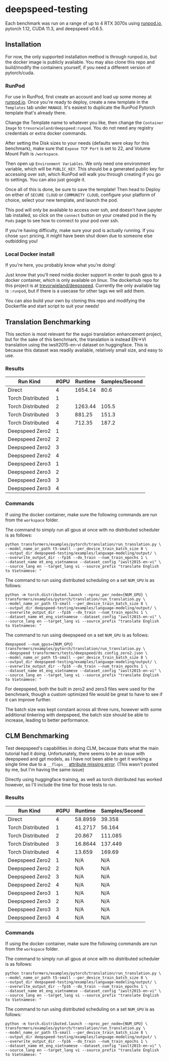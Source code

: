 # deepspeed-testing

Each benchmark was run on a range of up to 4 RTX 3070s using [runpod.io](runpod.io),
pytorch 1.12, CUDA 11.3, and deepspeed v0.6.5.

## Installation

For now, the only supported installation method is through runpod.io, but the docker image is
publicly available. You may also clone this repo and build/modify the containers yourself, if
you need a different version of pytorch/cuda.

### RunPod
For use in RunPod, first create an account and load up some money at [runpod.io](runpod.io).
Once you're ready to deploy, create a new template in the `Templates` tab under `MANAGE`.
It's easiest to duplicate the RunPod Pytorch template that's already there.

Change the Template name to whatever you like, then change the `Container Image` to `trevorwieland/deepspeed:runpod`.
You do not need any registry credentials or  extra docker commands.

After setting the Disk sizes to your needs (defaults were okay for this benchmark), make sure that
`Expose TCP Port` is set to 22, and Volume Mount Path is `/workspace`.

Then open up `Environment Variables`. We only need one environment variable, which will be `PUBLIC_KEY`.
This should be a generated public key for accessing over ssh, which RunPod will walk you through creating if
you go to settings. You can also just google it.

Once all of this is done, be sure to save the template! Then head to Deploy on either of
`SECURE CLOUD` or `COMMUNITY CLOUD`, configure your platform of choice, select your new template,
and launch the pod.

This pod will only be available to access over ssh, and doesn't have jupyter lab installed, so click on
the `connect` button on your created pod in the `My Pods` page to see how to connect to your pod over ssh.

If you're having difficulty, make sure your pod is actually running. If you chose `spot` pricing, it
might have been shut down due to someone else outbidding you!

### Local Docker install
If you're here, you probably know what you're doing!

Just know that you'll need nvidia docker support in order to push gpus to a docker container,
which is only available on linux. The dockerhub repo for this project is at [trevorwieland/deepspeed](https://hub.docker.com/r/trevorwieland/deepspeed).
Currently the only available tag is `:runpod`, but if there is a usecase for other tags we will add them.

You can also build your own by cloning this repo and modifying the Dockerfile and start script to suit
your needs!

## Translation Benchmarking
This section is most relevant for the sugoi translation enhancement project, but for the
sake of this benchmark, the translation is instead EN->VI translation using the iwslt2015-en-vi
dataset on huggingface. This is because this dataset was readily available, relatively small size,
and easy to use.

### Results

| Run Kind          | #GPU | Runtime | Samples/Second |
|-------------------|------|---------|----------------|
| Direct            | 4    | 1654.14 | 80.6           |
| Torch Distributed | 1    |         |                |
| Torch Distributed | 2    | 1263.44 | 105.5          |
| Torch Distributed | 3    | 881.25  | 151.3          |
| Torch Distributed | 4    | 712.35  | 187.2          |
| Deepspeed Zero2   | 1    |         |                |
| Deepspeed Zero2   | 2    |         |                |
| Deepspeed Zero2   | 3    |         |                |
| Deepspeed Zero2   | 4    |         |                |
| Deepspeed Zero3   | 1    |         |                |
| Deepspeed Zero3   | 2    |         |                |
| Deepspeed Zero3   | 3    |         |                |
| Deepspeed Zero3   | 4    |         |                |

### Commands
If using the docker container, make sure the following commands are run from the `workspace` folder.

The command to simply run all gpus at once with no distributed scheduler is as follows:

    python transformers/examples/pytorch/translation/run_translation.py \
    --model_name_or_path t5-small --per_device_train_batch_size 8 \
    --output_dir deepspeed-testing/examples/language-modeling/output/ \
    --overwrite_output_dir --fp16 --do_train --num_train_epochs 1 \
    --dataset_name mt_eng_vietnamese --dataset_config "iwslt2015-en-vi" \
    --source_lang en --target_lang vi --source_prefix "translate English to Vietnamese: "

The command to run using distributed scheduling on a set `NUM_GPU` is as follows:

    python -m torch.distributed.launch --nproc_per_node={NUM_GPU} \
    transformers/examples/pytorch/translation/run_translation.py \
    --model_name_or_path t5-small --per_device_train_batch_size 8 \
    --output_dir deepspeed-testing/examples/language-modeling/output/ \
    --overwrite_output_dir --fp16 --do_train --num_train_epochs 1 \
    --dataset_name mt_eng_vietnamese --dataset_config "iwslt2015-en-vi" \
    --source_lang en --target_lang vi --source_prefix "translate English to Vietnamese: "

The command to run using deepspeed on a set `NUM_GPU` is as follows:

    deepspeed --num_gpus={NUM_GPU} transformers/examples/pytorch/translation/run_translation.py \
    --deepspeed transformers/tests/deepspeed/ds_config_zero2.json \
    --model_name_or_path t5-small --per_device_train_batch_size 8 \
    --output_dir deepspeed-testing/examples/language-modeling/output/ \
    --overwrite_output_dir --fp16 --do_train --num_train_epochs 1 \
    --dataset_name mt_eng_vietnamese --dataset_config "iwslt2015-en-vi" \
    --source_lang en --target_lang vi --source_prefix "translate English to Vietnamese: "

For deepspeed, both the built in zero2 and zero3 files were used for the benchmark, though a custom
optimized file would be great to have to see if it can improve further.

The batch size was kept constant across all three runs, however with some additional tinkering with deepspeed,
the batch size should be able to increase, leading to better performance.

## CLM Benchmarking

Test deepspeed's capabilities in doing CLM, because thats what the main tutorial had it doing.
Unfortunately, there seems to be an issue with deepspeed and gpt models, as I have not been
able to get it working a single time due to a `__flops__` [attribute missing error](https://github.com/microsoft/DeepSpeed/issues/2046).
(This wasn't posted by me, but I'm having the same issue)

Directly using huggingface training, as well as torch distributed has worked however, so I'll include
the time for those tests to run.

### Results

| Run Kind          | #GPU | Runtime | Samples/Second |
|-------------------|------|---------|----------------|
| Direct            | 4    | 58.8959 | 39.358         |
| Torch Distributed | 1    | 41.2717 | 56.164         |
| Torch Distributed | 2    | 20.867  | 111.085        |
| Torch Distributed | 3    | 16.8644 | 137.449        |
| Torch Distributed | 4    | 13.659  | 169.69         |
| Deepspeed Zero2   | 1    | N/A     | N/A            |
| Deepspeed Zero2   | 2    | N/A     | N/A            |
| Deepspeed Zero2   | 3    | N/A     | N/A            |
| Deepspeed Zero2   | 4    | N/A     | N/A            |
| Deepspeed Zero3   | 1    | N/A     | N/A            |
| Deepspeed Zero3   | 2    | N/A     | N/A            |
| Deepspeed Zero3   | 3    | N/A     | N/A            |
| Deepspeed Zero3   | 4    | N/A     | N/A            |

### Commands
If using the docker container, make sure the following commands are run from the `workspace` folder.

The command to simply run all gpus at once with no distributed scheduler is as follows:

    python transformers/examples/pytorch/translation/run_translation.py \
    --model_name_or_path t5-small --per_device_train_batch_size 8 \
    --output_dir deepspeed-testing/examples/language-modeling/output/ \
    --overwrite_output_dir --fp16 --do_train --num_train_epochs 1 \
    --dataset_name mt_eng_vietnamese --dataset_config "iwslt2015-en-vi" \
    --source_lang en --target_lang vi --source_prefix "translate English to Vietnamese: "

The command to run using distributed scheduling on a set `NUM_GPU` is as follows:

    python -m torch.distributed.launch --nproc_per_node={NUM_GPU} \
    transformers/examples/pytorch/translation/run_translation.py \
    --model_name_or_path t5-small --per_device_train_batch_size 8 \
    --output_dir deepspeed-testing/examples/language-modeling/output/ \
    --overwrite_output_dir --fp16 --do_train --num_train_epochs 1 \
    --dataset_name mt_eng_vietnamese --dataset_config "iwslt2015-en-vi" \
    --source_lang en --target_lang vi --source_prefix "translate English to Vietnamese: "
